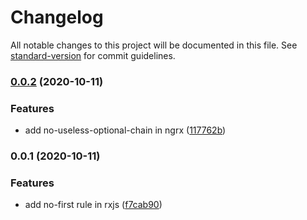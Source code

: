 # Changelog

All notable changes to this project will be documented in this file. See [standard-version](https://github.com/conventional-changelog/standard-version) for commit guidelines.

### [0.0.2](https://github.com/fengyinchao/eslint-plugin-custom/compare/v0.0.1...v0.0.2) (2020-10-11)


### Features

* add no-useless-optional-chain in ngrx ([117762b](https://github.com/fengyinchao/eslint-plugin-custom/commit/117762bb2cf3aca4ceee24acaa859ca63b4d3585))

### 0.0.1 (2020-10-11)


### Features

* add no-first rule in rxjs ([f7cab90](https://github.com/fengyinchao/eslint-plugin-custom/commit/f7cab9057d40cca42488d5074330337d8cfda882))

